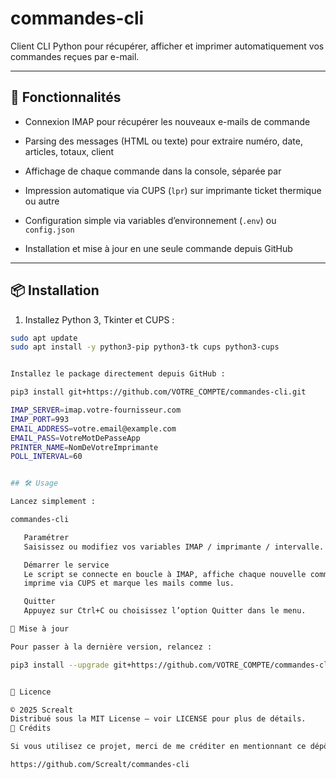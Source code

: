 # commandes-cli

Client CLI Python pour récupérer, afficher et imprimer automatiquement vos commandes reçues par e-mail.

---

## 🚀 Fonctionnalités

- Connexion IMAP pour récupérer les nouveaux e-mails de commande  
- Parsing des messages (HTML ou texte) pour extraire numéro, date, articles, totaux, client  
- Affichage de chaque commande dans la console, séparée par  


- Impression automatique via CUPS (`lpr`) sur imprimante ticket thermique ou autre  
- Configuration simple via variables d’environnement (`.env`) ou `config.json`  
- Installation et mise à jour en une seule commande depuis GitHub  

---

## 📦 Installation

1. Installez Python 3, Tkinter et CUPS :
 ```bash
 sudo apt update
 sudo apt install -y python3-pip python3-tk cups python3-cups


Installez le package directement depuis GitHub :

pip3 install git+https://github.com/VOTRE_COMPTE/commandes-cli.git

IMAP_SERVER=imap.votre-fournisseur.com
IMAP_PORT=993
EMAIL_ADDRESS=votre.email@example.com
EMAIL_PASS=VotreMotDePasseApp
PRINTER_NAME=NomDeVotreImprimante
POLL_INTERVAL=60


## 🛠️ Usage

Lancez simplement :

commandes-cli

    Paramétrer
    Saisissez ou modifiez vos variables IMAP / imprimante / intervalle.

    Démarrer le service
    Le script se connecte en boucle à IMAP, affiche chaque nouvelle commande,
    imprime via CUPS et marque les mails comme lus.

    Quitter
    Appuyez sur Ctrl+C ou choisissez l’option Quitter dans le menu.

🔄 Mise à jour

Pour passer à la dernière version, relancez :

pip3 install --upgrade git+https://github.com/VOTRE_COMPTE/commandes-cli.git


📄 Licence

© 2025 Screalt
Distribué sous la MIT License – voir LICENSE pour plus de détails.
🙏 Crédits

Si vous utilisez ce projet, merci de me créditer en mentionnant ce dépôt GitHub :

https://github.com/Screalt/commandes-cli
